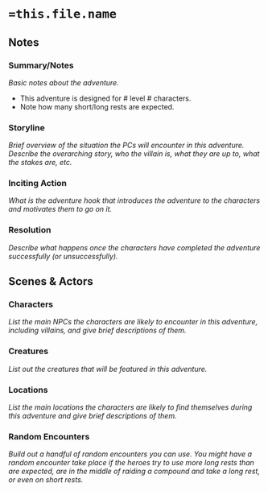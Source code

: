 # `=this.file.name`

## Notes
### Summary/Notes
_Basic notes about the adventure._

- This adventure is designed for # level # characters.
- Note how many short/long rests are expected.

### Storyline
_Brief overview of the situation the PCs will encounter in this adventure. Describe the overarching story, who the villain is, what they are up to, what the stakes are, etc._

### Inciting Action
_What is the adventure hook that introduces the adventure to the characters and motivates them to go on it._

### Resolution
_Describe what happens once the characters have completed the adventure successfully (or unsuccessfully)._

## Scenes & Actors
### Characters
_List the main NPCs the characters are likely to encounter in this adventure, including villains, and give brief descriptions of them._

### Creatures
_List out the creatures that will be featured in this adventure._

### Locations
_List the main locations the characters are likely to find themselves during this adventure and give brief descriptions of them._

### Random Encounters
_Build out a handful of random encounters you can use. You might have a random encounter take place if the heroes try to use more long rests than are expected, are in the middle of raiding a compound and take a long rest, or even on short rests._

